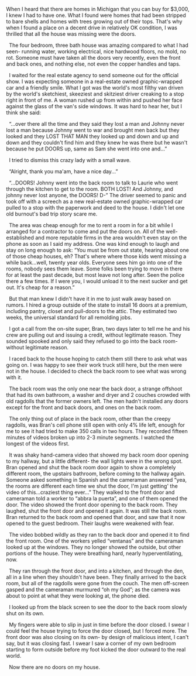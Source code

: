 When I heard that there are homes in Michigan that you can buy for $3,000, I knew I had to have one. What I found were homes that had been stripped to bare shells and homes with trees growing out of their tops. That's why when I found a place on a decent drive in relatively OK condition, I was thrilled that all the house was missing were the doors. 

&nbsp;
The four bedroom, three bath house was amazing compared to what I had seen- running water, working electrical, nice hardwood floors, no mold, no rot. Someone must have taken all the doors very recently, even the front and back ones, and nothing else, not even the copper handles and taps. 

&nbsp;
I waited for the real estate agency to send someone out for the official show. I was expecting someone in a real-estate owned graphic-wrapped car and a friendly smile. What I got was the world's most filthy van driven by the world's sketchiest, skeeziest and skitziest driver creaking to a stop right in front of me. A woman rushed up from within and pushed her face against the glass of the van's side windows. It was hard to hear her, but I think she said:

&nbsp;
“...over there all the time and they said they lost a man and Johnny never lost a man because Johnny went to war and brought men back but they looked and they LOST THAT MAN they looked up and down and up and down and they couldn't find him and they knew he was there but he wasn't because he put DOORS up, same as Sam she went into one and...”

&nbsp;
I tried to dismiss this crazy lady with a small wave. 

&nbsp;
“Alright, thank you ma'am, have a nice day...”

&nbsp;
“...DOORS! Johnny went into the back room to talk to Laurie who went through the kitchen to get to the room. BOTH LOST! And Johnny, and johnny never lost anyone, the DOORS! D-” The driver seemed to panic and took off with a screech as a new real-estate owned graphic-wrapped car pulled to a stop with the paperwork and deed to the house. I didn't let one old burnout's bad trip story scare me. 

&nbsp;
The area was cheap enough for me to rent a room in for a bit while I arranged for a contractor to come and put the doors on. All of the well-established and more reputable firms in the area wouldn't even stay on the phone as soon as I said my address. One was kind enough to laugh and stay on long enough to ask: “You must be from out state, hearing about one of those cheap houses, eh? That's where where those kids went missing a while back...well, twenty year olds. Everyone sees him go into one of the rooms, nobody sees them leave. Some folks been trying to move in there for at least the past decade, but most leave not long after. Seen the police there a few times. If I were you, I would unload it to the next sucker and get out. It's cheap for a reason.” 

&nbsp;
But that man knew I didn't have it in me to just walk away based on rumors. I hired a group outside of the state to install 16 doors at a premium, including pantry, closet and pull-doors to the attic. They estimated two weeks, the universal standard for all remolding jobs. 

&nbsp;
I got a call from the on-site super, Bran, two days later to tell me he and his crew are pulling out and issuing a credit, without legitimate reason. They sounded spooked and only said they refused to go into the back room- without legitimate reason.

&nbsp;
I raced back to the house hoping to catch them still there to ask what was going on. I was happy to see their work truck still here, but the men were not in the house. I decided to check the back room to see what was wrong with it. 

&nbsp;
The back room was the only one near the back door, a strange offshoot that had its own bathroom, a washer and dryer and 2 couches crowded with old ragdolls that the former owners left. The men hadn't installed any doors except for the front and back doors, and ones on the back room. 

&nbsp;
The only thing out of place in the back room, other than the creepy ragdolls, was Bran's cell phone still open with only 4% life left, enough for me to see it had tried to make 350 calls in two hours. They recorded fifteen minutes of videos broken up into 2-3 minute segments. I watched the longest of the videos first. 

&nbsp;
It was shaky hand-camera video that showed my back room door opening to my hallway, but a little different- the wall lights were in the wrong spot. Bran opened and shut the back room door again to show a completely different room, the upstairs bathroom, before coming to the hallway again. Someone asked something in Spanish and the cameraman answered “yea, the rooms are different each time we shut the door, I'm just getting' the video of this...craziest thing ever...” They walked to the front door and cameraman told a worker to “abbra la puerta”, and one of them opened the door. The video showed the front door opening to the back room. They laughed, shut the front door and opened it again. It was still the back room. Bran returned to the back room and opened that door, and saw that it now opened to the guest bedroom. Their laughs were weakened with fear. 

&nbsp;
The video bobbed wildly as they ran to the back door and opened it to find the front room. One of the workers yelled “ventanas” and the cameraman looked up at the windows. They no longer showed the outside, but other portions of the house. They were breathing hard, nearly hyperventilating, now.

&nbsp;
They ran through the front door, and into a kitchen, and through the den, all in a line when they shouldn't have been. They finally arrived to the back room, but all of the ragdolls were gone from the couch. The men off-screen gasped and the cameraman murmured “oh my God”; as the camera was about to point at what they were looking at, the phone died. 

&nbsp;
I looked up from the black screen to see the door to the back room slowly shut on its own.

&nbsp; 
My fingers were able to slip in just in time before the door closed. I swear I could feel the house trying to force the door closed, but I forced more. The front door was also closing on its own- by design of malicious intent, I can't say, but it was closing fast. I swear I saw a corner of my own bedroom starting to form outside before my foot kicked the door outward to the real world. 

&nbsp; 
Now there are no doors on my house.